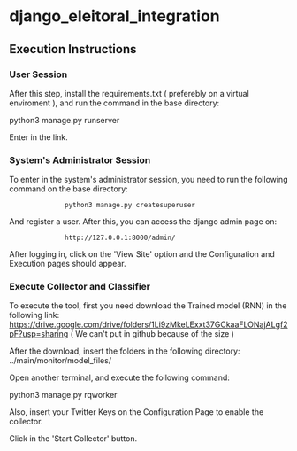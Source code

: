 # django_eleitoral_integration


## Execution Instructions

### User Session
After this step, install the requirements.txt ( preferebly on a virtual enviroment ), and run the command in the base directory:

python3 manage.py runserver

Enter in the link.

### System's Administrator Session

To enter in the system's administrator session, you need to run the following command on the base directory:

                  python3 manage.py createsuperuser 

And register a user. After this, you can access the django admin page on:

                  http://127.0.0.1:8000/admin/

After logging in, click on the 'View Site' option and the Configuration and Execution pages should appear.


### Execute Collector and Classifier

To execute the tool, first you need download the Trained model (RNN) in the following link:
https://drive.google.com/drive/folders/1Li9zMkeLExxt37GCkaaFLONajALgf2pF?usp=sharing ( We can't put in github because of the size )

After the download, insert the folders in the following directory: ../main/monitor/model_files/

Open another terminal, and execute the following command:

python3 manage.py rqworker

Also, insert your Twitter Keys on the Configuration Page to enable the collector.

Click in the 'Start Collector' button.



